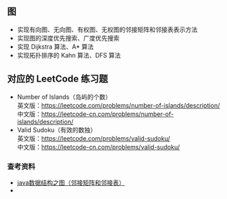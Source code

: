 ##  图 
-   实现有向图、无向图、有权图、无权图的邻接矩阵和邻接表表示方法      
-   实现图的深度优先搜索、广度优先搜索       
-   实现 Dijkstra 算法、A* 算法        
-   实现拓扑排序的 Kahn 算法、DFS 算法          
##  对应的 LeetCode 练习题 
-   Number of Islands（岛屿的个数）            
英文版：https://leetcode.com/problems/number-of-islands/description/            
中文版：https://leetcode-cn.com/problems/number-of-islands/description/         
-   Valid Sudoku（有效的数独）         
英文版：https://leetcode.com/problems/valid-sudoku/     
中文版：https://leetcode-cn.com/problems/valid-sudoku/          



### 查考资料
- [java数据结构之图（邻接矩阵和邻接表）](https://blog.csdn.net/xxniuren/article/details/52218211)  
- 